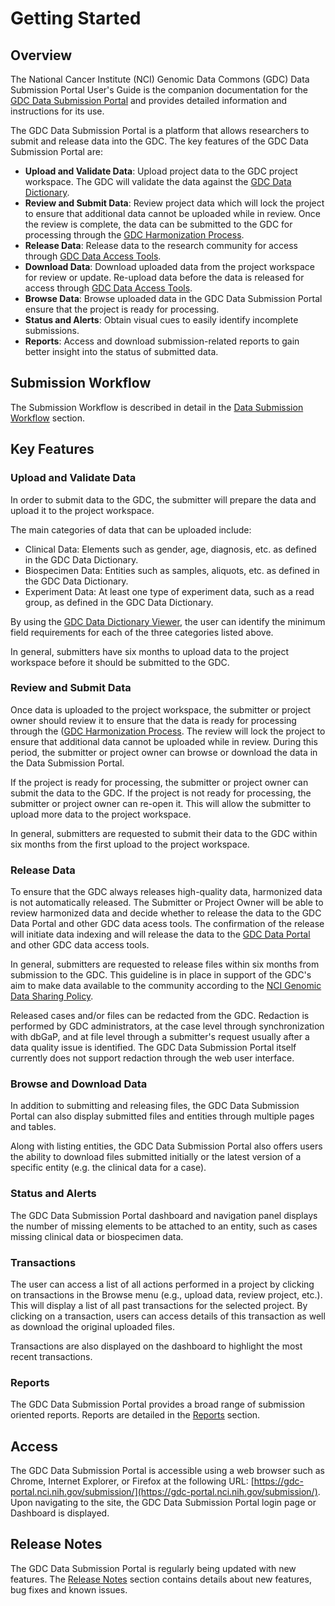 # Getting Started

## Overview

The National Cancer Institute (NCI) Genomic Data Commons (GDC) Data Submission Portal User's Guide is the companion documentation for the [GDC Data Submission Portal](https://gdc.nci.nih.gov/submit-data/gdc-data-submission-portal) and provides detailed information and instructions for its use.

The GDC Data Submission Portal is a platform that allows researchers to submit and release data into the GDC. The key features of the GDC Data Submission Portal are:

* __Upload and Validate Data__: Upload project data to the GDC project workspace. The GDC will validate the data against the [GDC Data Dictionary](https://gdc-docs.nci.nih.gov/Data_Dictionary/).
* __Review and Submit Data__: Review project data which will lock the project to ensure that additional data cannot be uploaded while in review. Once the review is complete, the data can be submitted to the GDC for processing through the [GDC Harmonization Process](https://gdc.nci.nih.gov/submit-data/gdc-data-harmonization).
* __Release Data__: Release data to the research community for access through [GDC Data Access Tools](https://gdc.nci.nih.gov/access-data/data-access-processes-and-tools).
* __Download Data__: Download uploaded data from the project workspace for review or update. Re-upload data before the data is released for access through [GDC Data Access Tools](https://gdc.nci.nih.gov/access-data/data-access-processes-and-tools).
* __Browse Data__: Browse uploaded data in the GDC Data Submission Portal ensure that the project is ready for processing.
* __Status and Alerts__: Obtain visual cues to easily identify incomplete submissions.
* __Reports__: Access and download submission-related reports to gain better insight into the status of submitted data.

## Submission Workflow

The Submission Workflow is described in detail in the [Data Submission Workflow](Submission_Workflow.md) section. 

## Key Features

### Upload and Validate Data
In order to submit data to the GDC, the submitter will prepare the data and upload it to the project workspace.

The main categories of data that can be uploaded include: 

* Clinical Data: Elements such as gender, age, diagnosis, etc. as defined in the GDC Data Dictionary.
* Biospecimen Data: Entities such as samples, aliquots, etc. as defined in the GDC Data Dictionary.
* Experiment Data: At least one type of experiment data, such as a read group, as defined in the GDC Data Dictionary.

By using the [GDC Data Dictionary Viewer](../../Data_Dictionary/viewer.md), the user can identify the minimum field requirements for each of the three categories listed above.

In general, submitters have six months to upload data to the project workspace before it should be submitted to the GDC.

### Review and Submit Data

Once data is uploaded to the project workspace, the submitter or project owner should review it to ensure that the data is ready for processing through the ([GDC Harmonization Process](https://gdc.nci.nih.gov/submit-data/gdc-data-harmonization). The review will lock the project to ensure that additional data cannot be uploaded while in review. During this period, the submitter or project owner can browse or download the data in the Data Submission Portal. 

If the project is ready for processing, the submitter or project owner can submit the data to the GDC. If the project is not ready for processing, the submitter or project owner can re-open it. This will allow the submitter to upload more data to the project workspace.

In general, submitters are requested to submit their data to the GDC within six months from the first upload to the project workspace.

### Release Data

To ensure that the GDC always releases high-quality data, harmonized data is not automatically released. The Submitter or Project Owner will be able to review harmonized data and decide whether to release the data to the GDC Data Portal and other GDC data acess tools. The confirmation of the release will initiate data indexing and will release the data to the [GDC Data Portal](https://gdc-portal.nci.nih.gov/projects/t) and other GDC data access tools.

In general, submitters are requested to release files within six months from submission to the GDC. This guideline is in place in support of the GDC's aim to make data available to the community according to the [NCI Genomic Data Sharing Policy](http://www.cancer.gov/grants-training/grants-management/nci-policies/genomic-data).

Released cases and/or files can be redacted from the GDC. Redaction is performed by GDC administrators, at the case level through synchronization with dbGaP, and at file level through a submitter's request usually after a data quality issue is identified. The GDC Data Submission Portal itself currently does not support redaction through the web user interface.

### Browse and Download Data

In addition to submitting and releasing files, the GDC Data Submission Portal can also display submitted files and entities through multiple pages and tables.

Along with listing entities, the GDC Data Submission Portal also offers users the ability to download files submitted initially or the latest version of a specific entity (e.g. the clinical data for a case).

### Status and Alerts

The GDC Data Submission Portal dashboard and navigation panel displays the number of missing elements to be attached to an entity, such as cases missing clinical data or biospecimen data.

### Transactions

The user can access a list of all actions performed in a project by clicking on transactions in the Browse menu (e.g., upload data, review project, etc.). This will display a list of all past transactions for the selected project. By clicking on a transaction, users can access details of this transaction as well as download the original uploaded files.

Transactions are also displayed on the dashboard to highlight the most recent transactions.

### Reports

The GDC Data Submission Portal provides a broad range of submission oriented reports. Reports are detailed in the [Reports](Reports.md) section.

## Access

The GDC Data Submission Portal is accessible using a web browser such as Chrome, Internet Explorer, or Firefox at the following URL: [https://gdc-portal.nci.nih.gov/submission/](https://gdc-portal.nci.nih.gov/submission/).
Upon navigating to the site, the GDC Data Submission Portal login page or Dashboard is displayed.

## Release Notes

The GDC Data Submission Portal is regularly being updated with new features. The [Release Notes](../Release_Notes/Data_Submission_Portal_Release_Notes.md) section contains details about new features, bug fixes and known issues.
